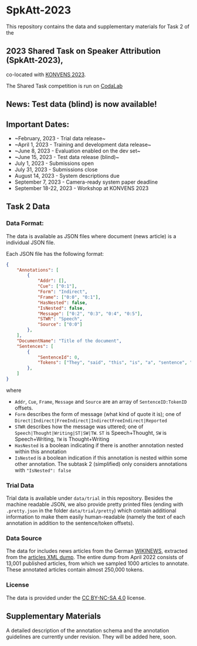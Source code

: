 # SpkAtt-2023

This repository contains the data and supplementary materials for Task 2 of the 

## 2023 Shared Task on Speaker Attribution (SpkAtt-2023),

co-located with [KONVENS 2023](https://www.thi.de/konvens-2023/).

The Shared Task competition is run on [CodaLab](https://codalab.lisn.upsaclay.fr/competitions/10431)

## News: Test data (blind) is now available!

## Important Dates:

 * ~February, 2023 - Trial data release~
 * ~April 1, 2023 - Training and development data release~
 * ~June 8, 2023 - Evaluation enabled on the dev set~
 * ~June 15, 2023 - Test data release (blind)~
 * July 1, 2023 - Submissions open
 * July 31, 2023 - Submissions close
 * August 14, 2023 - System descriptions due
 * September 7, 2023 - Camera-ready system paper deadline
 * September 18-22, 2023 - Workshop at KONVENS 2023

## Task 2 Data

### Data Format:

The data is available as JSON files where document (news article) is a individual JSON file.

Each JSON file has the following format:

```json
{
    "Annotations": [
        {
            "Addr": [],
            "Cue": ["0:1"],
            "Form": "Indirect",
            "Frame": ["0:0", "0:1"],
            "HasNested": false,
            "IsNested": false,
            "Message": ["0:2", "0:3", "0:4", "0:5"],
            "STWR": "Speech",
            "Source": ["0:0"]
        },
    ],
    "DocumentName": "Title of the document",
    "Sentences": [
        {
            "SentenceId": 0,
            "Tokens": ["They", "said", "this", "is", "a", "sentence", "."]
        },
    ]
}
```

where

* `Addr`, `Cue`, `Frame`, `Message` and `Source` are an array of `SentenceID:TokenID` offsets.
* `Form` describes the form of message (what kind of quote it is); one of `Direct|Indirect|FreeIndirect|IndirectFreeIndirect|Reported`
* `STWR` describes how the message was uttered; one of `Speech|Thought|Writing|ST|SW|TW`. `ST` is Speech+Thought, `SW` is Speech+Writing, `TW` is Thought+Writing
* `HasNested` is a boolean indicating if there is another annotation nested within this annotation
* `IsNested` is a boolean indication if this annotation is nested within some other annotation. The subtask 2 (simplified) only considers annotations with `"IsNested": false`




### Trial Data

Trial data is available under `data/trial` in this repository.
Besides the machine readable JSON, we also provide pretty printed files (ending with `.pretty.json` in the folder `data/trial/pretty`) which contain additional information to make them easily human-readable (namely the text of each annotation in addition to the sentence/token offsets).

### Data Source

The data for includes news articles from the German [WIKINEWS](https://de.wikinews.org/), extracted from the [articles XML dump](https://dumps.wikimedia.org/dewikinews/).
The entire dump from April 2022 consists of 13,001 published articles, from which we sampled 1000 articles to annotate.
These annotated articles contain almost 250,000 tokens.

### License

The data is provided under the [CC BY-NC-SA 4.0](https://creativecommons.org/licenses/by-nc-sa/4.0/) license.

## Supplementary Materials

A detailed description of the annotation schema and the annotation guidelines are currently under revision. They will be added here, soon.
